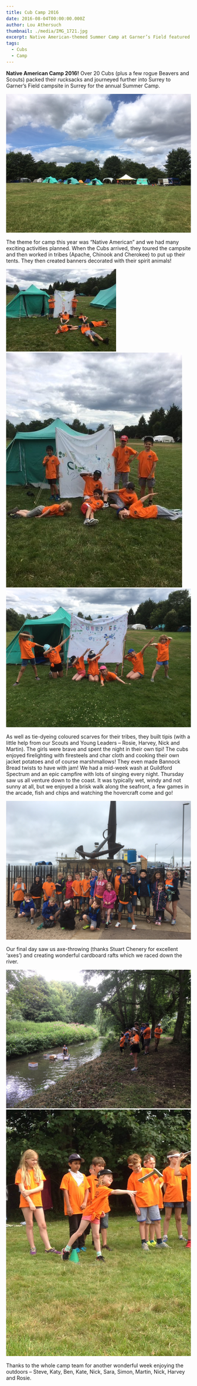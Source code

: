 ```yaml
---
title: Cub Camp 2016
date: 2016-08-04T00:00:00.000Z
author: Lou Athersuch
thumbnail: ./media/IMG_1721.jpg
excerpt: Native American-themed Summer Camp at Garner’s Field featured tent setup, spirit animal banners, tie-dyeing, tipi building, firelighting, coastal walks, and raft racing.
tags:
  - Cubs
  - Camp
---
```


**Native American Camp 2016!**
Over 20 Cubs (plus a few rogue Beavers and Scouts) packed their rucksacks and journeyed further into Surrey to Garner’s Field campsite in Surrey for the annual Summer Camp.

![Cub Camp 2016](./media/IMG_1721.jpg)

The theme for camp this year was “Native American” and we had many exciting activities planned. When the Cubs arrived, they toured the campsite and then worked in tribes (Apache, Chinook and Cherokee) to put up their tents. They then created banners decorated with their spirit animals!

![Cub Camp 2016](./media/IMG_1722-300x225.jpg)
![Cub Camp 2016](./media/IMG_1724-e1470300490491.jpg)
![Cub Camp 2016](./media/IMG_1728.jpg)

As well as tie-dyeing coloured scarves for their tribes, they built tipis (with a little help from our Scouts and Young Leaders – Rosie, Harvey, Nick and Martin). The girls were brave and spent the night in their own tipi!
The cubs enjoyed firelighting with firesteels and char cloth and cooking their own jacket potatoes and of course marshmallows! They even made Bannock Bread twists to have with jam! We had a mid-week wash at Guildford Spectrum and an epic campfire with lots of singing every night.
Thursday saw us all venture down to the coast. It was typically wet, windy and not sunny at all, but we enjoyed a brisk walk along the seafront, a few games in the arcade, fish and chips and watching the hovercraft come and go!

![Cub Camp 2016](./media/IMG_1760.jpg)

Our final day saw us axe-throwing (thanks Stuart Chenery for excellent ‘axes’) and creating wonderful cardboard rafts which we raced down the river.

![Cub Camp 2016](./media/IMG_1764.jpg)
![Cub Camp 2016](./media/IMG_1753.jpg)

Thanks to the whole camp team for another wonderful week enjoying the outdoors – Steve, Katy, Ben, Kate, Nick, Sara, Simon, Martin, Nick, Harvey and Rosie.
